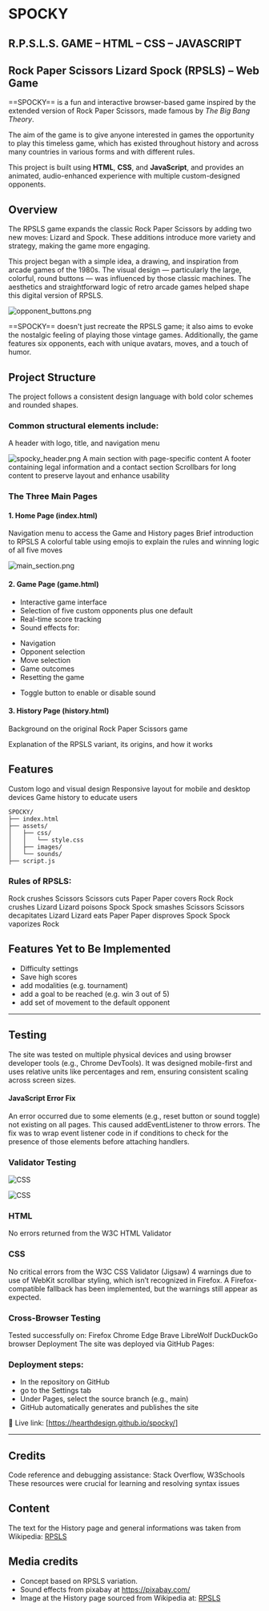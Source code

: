 # SPOCKY
## R.P.S.L.S. GAME – HTML – CSS – JAVASCRIPT
## Rock Paper Scissors Lizard Spock (RPSLS) – Web Game
==SPOCKY== is a fun and interactive browser-based game inspired by the extended version of Rock Paper Scissors, made famous by *The Big Bang Theory*.

The aim of the game is to give anyone interested in games the opportunity to play this timeless game, which has existed throughout history and across many countries in various forms and with different rules.

This project is built using **HTML**, **CSS**, and **JavaScript**, and provides an animated, audio-enhanced experience with multiple custom-designed opponents.

## Overview
The RPSLS game expands the classic Rock Paper Scissors by adding two new moves: Lizard and Spock. These additions introduce more variety and strategy, making the game more engaging.

This project began with a simple idea, a drawing, and inspiration from arcade games of the 1980s. The visual design — particularly the large, colorful, round buttons — was influenced by those classic machines. The aesthetics and straightforward logic of retro arcade games helped shape this digital version of RPSLS.

![opponent_buttons.png](https://github.com/hearthdesign/assets_for_repos/blob/main/assets_for_repos/assets/images/spocky/opponent_buttons.png)

==SPOCKY== doesn't just recreate the RPSLS game; it also aims to evoke the nostalgic feeling of playing those vintage games. Additionally, the game features six opponents, each with unique avatars, moves, and a touch of humor.

## Project Structure
The project follows a consistent design language with bold color schemes and rounded shapes. 

### Common structural elements include:
A header with logo, title, and navigation menu

   ![spocky_header.png](https://github.com/hearthdesign/assets_for_repos/blob/main/assets_for_repos/assets/images/spocky/spocky_header.png)
A main section with page-specific content
A footer containing legal information and a contact section
Scrollbars for long content to preserve layout and enhance usability

### The Three Main Pages
#### 1. Home Page (index.html)
Navigation menu to access the Game and History pages
Brief introduction to RPSLS
A colorful table using emojis to explain the rules and winning logic of all five moves

![main_section.png](https://github.com/hearthdesign/assets_for_repos/blob/main/assets_for_repos/assets/images/spocky/main_section.png)

#### 2. Game Page (game.html)
*  Interactive game interface
*  Selection of five custom opponents plus one default
*  Real-time score tracking
*  Sound effects for:
  - Navigation
  - Opponent selection
  - Move selection
  - Game outcomes
  - Resetting the game
*  Toggle button to enable or disable sound

#### 3. History Page (history.html)
Background on the original Rock Paper Scissors game

Explanation of the RPSLS variant, its origins, and how it works

## Features
Custom logo and visual design
Responsive layout for mobile and desktop devices
Game history to educate users
```
SPOCKY/
├── index.html
├── assets/
│   ├── css/
│   │   └── style.css
│   ├── images/
│   └── sounds/
├── script.js
```

### Rules of RPSLS:
Rock crushes Scissors
Scissors cuts Paper
Paper covers Rock
Rock crushes Lizard
Lizard poisons Spock
Spock smashes Scissors
Scissors decapitates Lizard
Lizard eats Paper
Paper disproves Spock
Spock vaporizes Rock

## Features Yet to Be Implemented
-  Difficulty settings
-  Save high scores
-  add modalities (e.g. tournament) 
-  add a goal to be reached (e.g. win 3 out of 5)
-  add set of movement to the default opponent

---
## Testing
The site was tested on multiple physical devices and using browser developer tools (e.g., Chrome DevTools). It was designed mobile-first and uses relative units like percentages and rem, ensuring consistent scaling across screen sizes.

#### JavaScript Error Fix
An error occurred due to some elements (e.g., reset button or sound toggle) not existing on all pages. This caused addEventListener to throw errors.
The fix was to wrap event listener code in if conditions to check for the presence of those elements before attaching handlers.

### Validator Testing

![CSS](https://jigsaw.w3.org/css-validator/images/vcss)

![CSS](https://jigsaw.w3.org/css-validator/images/vcss-blue)

### HTML
No errors returned from the W3C HTML Validator

### CSS
No critical errors from the W3C CSS Validator (Jigsaw)
4 warnings due to use of WebKit scrollbar styling, which isn’t recognized in Firefox. A Firefox-compatible fallback has been implemented, but the warnings still appear as expected.

### Cross-Browser Testing
Tested successfully on:
Firefox
Chrome
Edge
Brave
LibreWolf
DuckDuckGo browser
Deployment
The site was deployed via GitHub Pages:

### Deployment steps:
-  In the repository on GitHub
-  go to the Settings tab
-  Under Pages, select the source branch (e.g., main)
-  GitHub automatically generates and publishes the site

🔗 Live link: [https://hearthdesign.github.io/spocky/]

--- 
## Credits
Code reference and debugging assistance: Stack Overflow, W3Schools
These resources were crucial for learning and resolving syntax issues

## Content
The text for the History page and general informations was taken from Wikipedia:
[RPSLS](https://en.wikipedia.org/wiki/Rock_paper_scissors#Additional_weapons)

## Media credits
- Concept based on RPSLS variation.
- Sound effects from pixabay at https://pixabay.com/
- Image at the History page sourced from Wikipedia at: 
[RPSLS](https://en.wikipedia.org/wiki/Rock_paper_scissors#Additional_weapons)


